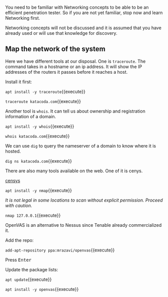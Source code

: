 You need to be familiar with Networking concepts to be able to be an efficient penetration tester. So if you are not yet familiar, stop now and learn Networking first.

Networking concepts will not be discussed and it is assumed that you have already used or will use that knowledge for discovery.

## Map the network of the system

Here we have different tools at our disposal. One is `traceroute`. The command takes in a hostname or an ip address. It will show the IP addresses of the routers it passes before it reaches a host.

Install it first:

`apt install -y traceroute`{{execute}}

`traceroute katacoda.com`{{execute}}

Another tool is `whois`. It can tell us about ownership and registration information of a domain.

`apt install -y whois`{{execute}}

`whois katacoda.com`{{execute}}

We can use `dig` to query the nameserver of a domain to know where it is hosted.

`dig ns katacoda.com`{{execute}}

There are also many tools available on the web. One of it is cenys.

[censys](https://censys.io/ipv4?q=katacoda.com)

`apt install -y nmap`{{execute}}

*It is not legal in some locations to scan without explicit permission. Proceed with caution.*

`nmap 127.0.0.1`{{execute}}

OpenVAS is an alternative to Nessus since Tenable already commercialized it.

Add the repo:

`add-apt-repository ppa:mrazavi/openvas`{{execute}}

Press <kbd>Enter</kbd>

Update the package lists:

`apt update`{{execute}}

`apt install -y openvas`{{execute}}
